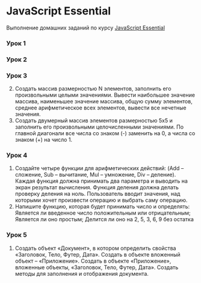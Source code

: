 # JavaScript Essential
Выполнение домашних заданий по курсу [JavaScript Essential](https://itvdn.com/ru/video/javascript-essential "Перейти к ITVDN")
### Урок 1
### Урок 2
### Урок 3
  2. Создать массив размерностью N элементов, заполнить его произвольными целыми значениями. Вывести наибольшее значение массива, наименьшее значение массива, общую сумму элементов, среднее арифметическое всех элементов, вывести все нечетные значения. 
  3. Создать двумерный массив элементов размерностью 5х5 и заполнить его произвольными целочисленными значениями.  По главной диагонали все числа со знаком (-) заменить на 0, а числа со знаком (+) на число 1. 
 ### Урок 4
  1. Создайте четыре функции для арифметических действий: (Add – сложение, Sub – вычитание, Mul – умножение, Div – деление). Каждая функция должна принимать два параметра и выводить на экран результат вычисления. Функция деления должна делать проверку деления на ноль. Пользователь вводит значения, над которыми хочет произвести операцию и выбрать саму операцию. 
  2. Напишите функцию, которая будет принимать число и определять: Является ли введенное число положительным или отрицательным; Является ли оно простым; Делится ли оно на 2, 5, 3, 6, 9 без остатка 
### Урок 5
  1. Создать объект «Документ», в котором определить свойства «Заголовок, Тело, Футер, Дата». Создать в объекте вложенный объект – «Приложение». Создать в объекте «Приложение», вложенные объекты, «Заголовок, Тело, Футер, Дата». Создать методы для заполнения и отображения документа. 